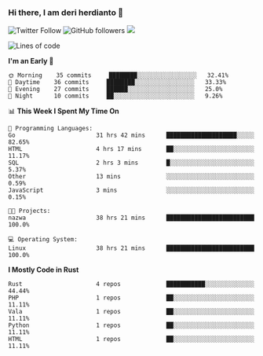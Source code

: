 ### Hi there, I am deri herdianto 👋
![Twitter Follow](https://img.shields.io/twitter/follow/deikatsuo?label=Follow)
![GitHub followers](https://img.shields.io/github/followers/deikatsuo?label=Follow&style=social)
![](https://visitor-badge.glitch.me/badge?page_id=deikatsuo.deikatsuo)

<!--
**deikatsuo/deikatsuo** is a ✨ _special_ ✨ repository because its `README.md` (this file) appears on your GitHub profile.

Here are some ideas to get you started:

- 🔭 I’m currently working on ...
- 🌱 I’m currently learning ...
- 👯 I’m looking to collaborate on ...
- 🤔 I’m looking for help with ...
- 💬 Ask me about ...
- 📫 How to reach me: ...
- 😄 Pronouns: ...
- ⚡ Fun fact: ...
-->

<!--START_SECTION:waka-->
![Lines of code](https://img.shields.io/badge/From%20Hello%20World%20I%27ve%20Written-187054%20lines%20of%20code-blue)

**I'm an Early 🐤** 

```text
🌞 Morning    35 commits     ████████░░░░░░░░░░░░░░░░░   32.41% 
🌆 Daytime    36 commits     ████████░░░░░░░░░░░░░░░░░   33.33% 
🌃 Evening    27 commits     ██████░░░░░░░░░░░░░░░░░░░   25.0% 
🌙 Night      10 commits     ██░░░░░░░░░░░░░░░░░░░░░░░   9.26%

```


📊 **This Week I Spent My Time On** 

```text
💬 Programming Languages: 
Go                       31 hrs 42 mins      ████████████████████░░░░░   82.65% 
HTML                     4 hrs 17 mins       ██░░░░░░░░░░░░░░░░░░░░░░░   11.17% 
SQL                      2 hrs 3 mins        █░░░░░░░░░░░░░░░░░░░░░░░░   5.37% 
Other                    13 mins             ░░░░░░░░░░░░░░░░░░░░░░░░░   0.59% 
JavaScript               3 mins              ░░░░░░░░░░░░░░░░░░░░░░░░░   0.15%

🐱‍💻 Projects: 
nazwa                    38 hrs 21 mins      █████████████████████████   100.0%

💻 Operating System: 
Linux                    38 hrs 21 mins      █████████████████████████   100.0%

```

**I Mostly Code in Rust** 

```text
Rust                     4 repos             ███████████░░░░░░░░░░░░░░   44.44% 
PHP                      1 repos             ██░░░░░░░░░░░░░░░░░░░░░░░   11.11% 
Vala                     1 repos             ██░░░░░░░░░░░░░░░░░░░░░░░   11.11% 
Python                   1 repos             ██░░░░░░░░░░░░░░░░░░░░░░░   11.11% 
HTML                     1 repos             ██░░░░░░░░░░░░░░░░░░░░░░░   11.11%

```



<!--END_SECTION:waka-->
